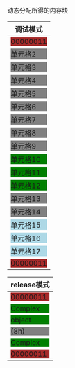 动态分配所得的内存块

| 调试模式 |
|--------|
| <div style="background-color: #A52A2A;">00000011</div> |
| <div style="background-color: #808080;">单元格2</div> |
| <div style="background-color: #808080;">单元格3</div> |
| <div style="background-color: #808080;">单元格4</div> |
| <div style="background-color: #808080;">单元格5</div> |
| <div style="background-color: #808080;">单元格6</div> |
| <div style="background-color: #808080;">单元格7</div> |
| <div style="background-color: #808080;">单元格8</div> |
| <div style="background-color: #808080;">单元格9</div> |
| <div style="background-color: #008000;">单元格10</div> |
| <div style="background-color: #008000;">单元格11</div> |
| <div style="background-color: #008000;">单元格12</div> |
| <div style="background-color: #808080;">单元格13</div> |
| <div style="background-color: #808080;">单元格14</div> |
| <div style="background-color: #ADD8E6;">单元格15</div> |
| <div style="background-color: #ADD8E6;">单元格16</div> |
| <div style="background-color: #ADD8E6;">单元格17</div> |
| <div style="background-color: #A52A2A;">00000011</div> |

| release模式 |
|--------|
| <div style="background-color: #A52A2A;">00000011</div> |
| <div style="background-color: #008000;">Complex </div> |
| <div style="background-color: #008000;">object  </div> |
| <div style="background-color: #808080;">(8h)    </div> |
| <div style="background-color: #008000;">Complex </div> |
| <div style="background-color: #A52A2A;">00000011</div> |
